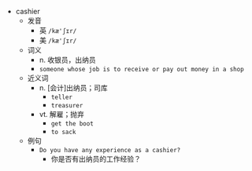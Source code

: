 - cashier
  - 发音
    - 英 `/kæ'ʃɪr/`
    - 美 `/kæ'ʃɪr/`
  - 词义
    - n. 收银员，出纳员
    - `someone whose job is to receive or pay out money in a shop`
  - 近义词
    - n. [会计]出纳员；司库
      - `teller`
      - `treasurer`
    - vt. 解雇；抛弃
      - `get the boot`
      - `to sack`
  - 例句
    - `Do you have any experience as a cashier?`
      - 你是否有出纳员的工作经验？


